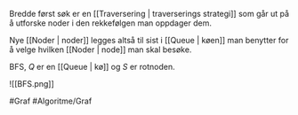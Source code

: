 Bredde først søk er en [[Traversering | traverserings strategi]]
som går ut på å utforske noder i den rekkefølgen man oppdager dem.

Nye [[Noder | noder]] legges altså til sist i [[Queue | køen]]
man benytter for å velge hvilken [[Noder | node]] man skal besøke.

BFS, $Q$ er en [[Queue | kø]] og $S$ er rotnoden. 

![[BFS.png]]

#Graf #Algoritme/Graf 